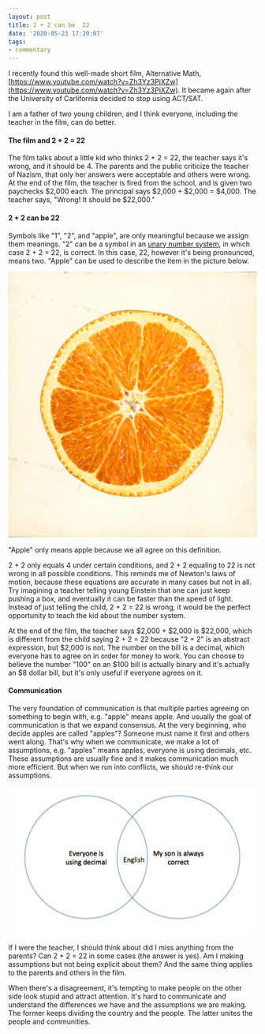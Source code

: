 ```yaml
---
layout: post
title: 2 + 2 can be  22
date: '2020-05-23 17:20:07'
tags:
- commentary
---
```


I recently found this well-made short film, Alternative Math, [https://www.youtube.com/watch?v=Zh3Yz3PiXZw](https://www.youtube.com/watch?v=Zh3Yz3PiXZw). It became again after the University of Carlifornia decided to stop using ACT/SAT.

I am a father of two young children, and I think everyone, including the teacher in the film, can do better.

#### The film and 2 + 2 = 22

The film talks about a little kid who thinks 2 + 2 = 22, the teacher says it's wrong, and it should be 4. The parents and the public criticize the teacher of Nazism, that only her answers were acceptable and others were wrong. At the end of the film, the teacher is fired from the school, and is given two paychecks $2,000 each. The principal says $2,000 + $2,000 = $4,000. The teacher says, "Wrong! It should be $22,000."

#### 2 + 2 can be 22

Symbols like "1", "2", and "apple", are only meaningful because we assign them meanings. "2" can be a symbol in an [unary number system](https://en.wikipedia.org/wiki/Unary_numeral_system), in which case 2 + 2 = 22, is correct. In this case, 22, however it's being pronounced, means two. "Apple" can be used to describe the item in the picture below.

![](/assets/math1.jpg)

"Apple" only means apple because we all agree on this definition.

2 + 2 only equals 4 under certain conditions, and 2 + 2 equaling to 22 is not wrong in all possible conditions. This reminds me of Newton's laws of motion, because these equations are accurate in many cases but not in all. Try imagining a teacher telling young Einstein that one can just keep pushing a box, and eventually it can be faster than the speed of light. Instead of just telling the child, 2 + 2 = 22 is wrong, it would be the perfect opportunity to teach the kid about the number system.

At the end of the film, the teacher says $2,000 + $2,000 is $22,000, which is different from the child saying 2 + 2 = 22 because "2 + 2" is an abstract expression, but $2,000 is not. The number on the bill is a decimal, which everyone has to agree on in order for money to work. You can choose to believe the number "100" on an $100 bill is actually binary and it's actually an $8 dollar bill, but it's only useful if everyone agrees on it.

#### Communication

The very foundation of communication is that multiple parties agreeing on something to begin with, e.g. "apple" means apple. And usually the goal of communication is that we expand consensus. At the very beginning, who decide apples are called "apples"? Someone must name it first and others went along. That's why when we communicate, we make a lot of assumptions, e.g. "apples" means apples, everyone is using decimals, etc. These assumptions are usually fine and it makes communication much more efficient. But when we run into conflicts, we should re-think our assumptions.

![](/assets/math2.png)

If I were the teacher, I should think about did I miss anything from the parents? Can 2 + 2 = 22 in some cases (the answer is yes). Am I making assumptions but not being explicit about them? And the same thing applies to the parents and others in the film.

When there's a disagreement, it's tempting to make people on the other side look stupid and attract attention. It's hard to communicate and understand the differences we have and the assumptions we are making. The former keeps dividing the country and the people. The latter unites the people and communities.

<!--kg-card-end: markdown-->
